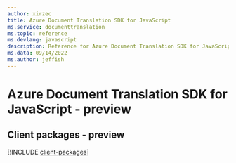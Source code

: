 ```yaml
---
author: xirzec
title: Azure Document Translation SDK for JavaScript
ms.service: documenttranslation
ms.topic: reference
ms.devlang: javascript
description: Reference for Azure Document Translation SDK for JavaScript
ms.data: 09/14/2022
ms.author: jeffish
---
```

# Azure Document Translation SDK for JavaScript - preview

## Client packages - preview
[!INCLUDE [client-packages](document-translation-client-index.md)]